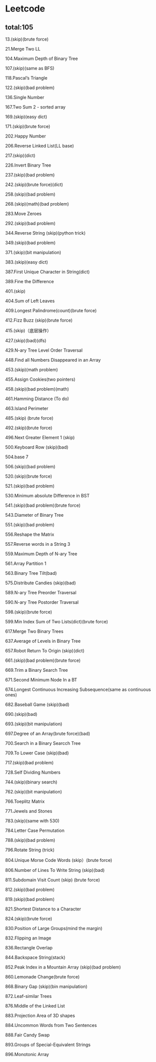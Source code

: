 # Leetcode

## total:105

13.(skip)(brute force)

21.Merge Two LL

104.Maximum Depth of Binary Tree

107.(skip)(same as BFS)

118.Pascal’s Triangle

122.(skip)(bad problem)

136.Single Number

167.Two Sum 2 - sorted array

169.(skip)(easy dict)

171.(skip)(brute force)

202.Happy Number

206.Reverse Linked List(LL base)

217.(skip)(dict)

226.Invert Binary Tree

237.(skip)(bad problem)

242.(skip)(brute force)(dict)

258.(skip)(bad problem)

268.(skip)(math)(bad problem)

283.Move Zeroes

292.(skip)(bad problem)

344.Reverse String (skip)(python trick)

349.(skip)(bad problem)

371.(skip)(bit manipulation)

383.(skip)(easy dict)

387.First Unique Character in String(dict)

389.Fine the Difference

401.(skip)

404.Sum of Left Leaves

409.Longest Palindrome(count)(brute force)

412.Fizz Buzz (skip)(brute force)

415.(skip)（底层操作）

427.(skip)(bad)(dfs)

429.N-ary Tree Level Order Traversal

448.Find all Numbers Disappeared in an Array

453.(skip)(math problem)

455.Assign Cookies(two pointers)

458.(skip)(bad problem)(math)

461.Hamming Distance (To do)

463.Island Perimeter

485.(skip) (brute force)

492.(skip)(brute force)

496.Next Greater Element 1 (skip)

500.Keyboard Row (skip)(bad)

504.base 7

506.(skip)(bad problem)

520.(skip)(brute force)

521.(skip)(bad problem)

530.Minimum absolute Difference in BST

541.(skip)(bad problem)(brute force)

543.Diameter of Binary Tree

551.(skip)(bad problem)

556.Reshape the Matrix

557.Reverse words in a String 3

559.Maximum Depth of N-ary Tree

561.Array Partition 1

563.Binary Tree Tilt(bad)

575.Distribute Candies (skip)(bad)

589.N-ary Tree Preorder Traversal

590.N-ary Tree Postorder Traversal

598.(skip)(brute force)

599.Min Index Sum of Two Lists(dict)(brute force)

617.Merge Two Binary Trees

637.Average of Levels in Binary Tree

657.Robot Return To Origin (skip)(dict)

661.(skip)(bad problem)(brute force)

669.Trim a Binary Search Tree

671.Second Minimum Node In a BT

674.Longest Continuous Increasing Subsequence(same as continuous ones)

682.Baseball Game (skip)(bad)

690.(skip)(bad)

693.(skip)(bit manipulation)

697.Degree of an Array(brute force)(bad)

700.Search in a Binary Searcch Tree

709.To Lower Case (skip)(bad)

717.(skip)(bad problem)

728.Self Dividing Numbers

744.(skip)(binary search)

762.(skip)(bit manipulation)

766.Toeplitz Matrix

771.Jewels and Stones

783.(skip)(same with 530)

784.Letter Case Permutation

788.(skip)(bad problem)

796.Rotate String (trick)

804.Unique Morse Code Words (skip）(brute force)

806.Number of Lines To Write String (skip)(bad)

811.Subdomain Visit Count (skip) (brute force)

812.(skip)(bad problem)

819.(skip)(bad problem)

821.Shortest Distance to a Character

824.(skip)(brute force)

830.Position of Large Groups(mind the margin)

832.Flipping an Image

836.Rectangle Overlap

844.Backspace String(stack)

852.Peak Index in a Mountain Array (skip)(bad problem)

860.Lemonade Change(brute force)

868.Binary Gap (skip)(bin manipulation)

872.Leaf-similar Trees

876.Middle of the Linked List

883.Projection Area of 3D shapes

884.Uncommon Words from Two Sentences

888.Fair Candy Swap

893.Groups of Special-Equivalent Strings

896.Monotonic Array